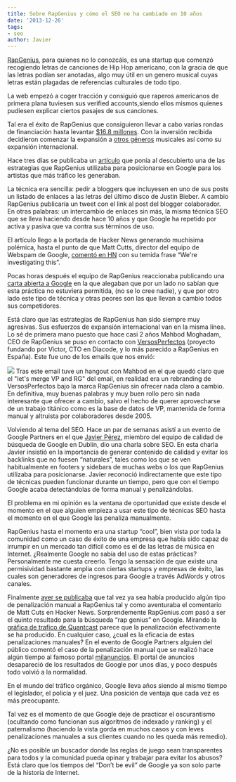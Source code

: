 ```yaml
---
title: Sobre RapGenius y cómo el SEO no ha cambiado en 10 años
date: '2013-12-26'
tags:
- seo
author: Javier
---
```


[RapGenius](http://rapgenius.com), para quienes no lo conozcáis, es una startup que comenzó recogiendo letras de canciones de Hip Hop americano, con la gracia de que las letras podían ser anotadas, algo muy útil en un genero musical cuyas letras están plagadas de referencias culturales de todo tipo.

La web empezó a coger tracción y consiguió que raperos americanos de primera plana tuviesen sus 
verified accounts,siendo ellos mismos quienes pudiesen explicar ciertos pasajes de sus canciones.

Tal era el éxito de RapGenius que consiguieron llevar a cabo varias rondas de financiación hasta levantar 
[$16.8 millones](http://www.crunchbase.com/company/rap-genius). Con la inversión recibida decidieron comenzar la expansión a 
[otros géneros](http://rock.rapgenius.com/) musicales así como su expansión internacional.

Hace tres días se publicaba un 
[artículo](http://jmarbach.com/rapgenius-growth-hack-exposed) que ponía al descubierto una de las estrategias que RapGenius utilizaba para posicionarse en Google para los artistas que más tráfico les generaban.


La técnica era sencilla: pedir a bloggers que incluyesen en uno de sus posts un listado de enlaces a las letras del último disco de Justin Bieber. A cambio RapGenius publicaría un tweet con el link al post del blogger colaborador. En otras palabras: un intercambio de enlaces sin más, la misma técnica SEO que se lleva haciendo desde hace 10 años y que Google ha repetido por activa y pasiva que va contra sus términos de uso.

El artículo llego a la portada de Hacker News generando muchísima polémica, hasta el punto de que Matt Cutts, director del equipo de Webspam de Google, 
[comentó en HN](https://news.ycombinator.com/item?id=6957463) con su temida frase “We're investigating this”.

Pocas horas después el equipo de RapGenius reaccionaba publicando una 
[carta abierta a Google](http://news.rapgenius.com/Rap-genius-founders-open-letter-to-google-about-rap-genius-seo-lyrics) en la que alegaban que por un lado no sabían que esta práctica no estuviera permitida, (no se lo cree nadie), y que por otro lado este tipo de técnica y otras peores son las que llevan a cambio todos sus competidores.

Está claro que las estrategias de RapGenius han sido siempre muy agresivas. Sus esfuerzos de expansión internacional van en la misma línea. Lo sé de primera mano puesto que hace casi 2 años Mahbod Moghadam, CEO de RapGenius se puso en contacto con 
[VersosPerfectos](http://versosperfectos.com) (proyecto fundando por Victor, CTO en Diacode, y lo más parecido a RapGenius en España). Este fue uno de los emails que nos envió:

![](https://diacode-blog.s3-eu-west-1.amazonaws.com/2013/12/email1.png)
Tras este email tuve un hangout con Mahbod en el que quedó claro que el "let's merge VP and RG" del email, en realidad era un rebranding de VersosPerfectos bajo la marca RapGenius sin ofrecer nada claro a cambio. En definitiva, muy buenas palabras y muy buen rollo pero sin nada interesante que ofrecer a cambio, salvo el hecho de querer aprovecharse de un trabajo titánico como es la base de datos de VP, mantenida de forma manual y altruista por colaboradores desde 2005.

Volviendo al tema del SEO. Hace un par de semanas asistí a un evento de Google Partners en el que 
[Javier Pérez](https://twitter.com/JavierTweeting), miembro del equipo de calidad de búsqueda de Google en Dublín, dio una charla sobre SEO. En esta charla Javier insistió en la importancia de generar contenido de calidad y evitar los backlinks que no fuesen “naturales”, tales como los que se ven habitualmente en footers y sidebars de muchas webs o los que RapGenius utilizaba para posicionarse. Javier reconoció indirectamente que este tipo de técnicas pueden funcionar durante un tiempo, pero que con el tiempo Google acaba detectándolas de forma manual y penalizándolas.

El problema en mi opinión es la ventana de oportunidad que existe desde el momento en el que alguien empieza a usar este tipo de técnicas SEO hasta el momento en el que Google las penaliza manualmente.

RapGenius hasta el momento era una startup “cool”, bien vista por toda la comunidad como un caso de éxito de una empresa que había sido capaz de irrumpir en un mercado tan difícil como es el de las letras de música en Internet. ¿Realmente Google no sabía del uso de estas prácticas? Personalmente me cuesta creerlo. Tengo la sensación de que existe una permisividad bastante amplia con ciertas startups y empresas de éxito, las cuales son generadores de ingresos para Google a través AdWords y otros canales.

Finalmente 
[ayer se publicaba](http://www.theverge.com/2013/12/25/5243716/rap-genius-plummets-in-google-results-apologizes-for-spammy-seo) que tal vez ya sea había producido algún tipo de penalización manual a RapGenius tal y como aventuraba el comentario de Matt Cuts en Hacker News. Sorprendemente RapGenius.com pasó a ser el quinto resultado para la búsqueda “rap genius” en Google. Mirando la 
[gráfica de trafico de Quantcast](https://www.quantcast.com/rapgenius.com?country=GLOBAL) parece que la penalización efectivamente se ha producido. En cualquier caso, ¿cual es la eficacia de estas penalizaciones manuales? En el evento de Google Partners alguien del público comentó el caso de la penalización manual que se realizó hace algún tiempo al famoso portal 
[milanuncios](http://www.milanuncios.com). El portal de anuncios desapareció de los resultados de Google por unos días, y poco después todo volvió a la normalidad.

En el mundo del tráfico orgánico, Google lleva años siendo al mismo tiempo el legislador, el policía y el juez. Una posición de ventaja que cada vez es más preocupante.

Tal vez es el momento de que Google deje de practicar el oscurantismo (ocultando como funcionan sus algoritmos de indexado y ranking) y el paternalismo (haciendo la vista gorda en muchos casos y con leves penalizaciones manuales a sus clientes cuando no les queda más remedio).

¿No es posible un buscador donde las reglas de juego sean transparentes para todos y la comunidad pueda opinar y trabajar para evitar los abusos? Está claro que los tiempos del “Don’t be evil” de Google ya son solo parte de la historia de Internet.
